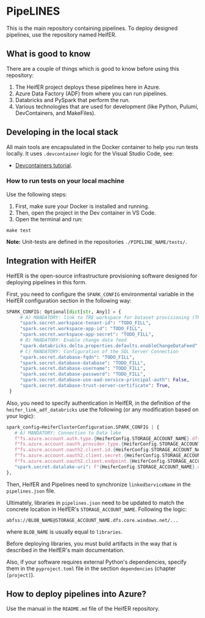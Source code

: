 # PipeLINES
This is the main repository containing pipelines. To deploy designed pipelines, use the repository named HeifER.

## What is good to know
There are a couple of things which is good to know before using this repository:
1. The HeifER project deploys these pipelines here in Azure.
2. Azure Data Factory (ADF) from where you can run pipelines.
3. Databricks and PySpark that perform the run.
4. Various technologies that are used for development
   (like Python, Pulumi, DevContainers, and MakeFiles).

## Developing in the local stack
All main tools are encapsulated in the Docker container to help
you run tests locally. It uses `.devcontainer` logic for the
Visual Studio Code, see:
 - [Devcontainers tutorial](https://code.visualstudio.com/docs/devcontainers/tutorial).

### How to run tests on your local machine
Use the following steps:
1. First, make sure your Docker is installed and running.
2. Then, open the project in the Dev container in VS Code.
3. Open the terminal and run:
```shell
make test
```

**Note:** 
Unit-tests are defined in the repositories `./PIPELINE_NAME/tests/`.

## Integration with HeifER
HeifER is the open-source infrastructure provisioning software
designed for deploying pipelines in this form.

First, you need to configure the `SPARK_CONFIG` environmental variable in the HeifER configuration section in the following way:
```python
SPARK_CONFIG: Optional[dict[str, Any]] = {
     # A) MANDATORY: link to TRE workspace for Dataset provisioning (TRE-related)
     "spark.secret.workspace-tenant-id": "TODO_FILL",
     "spark.secret.workspace-app-id": "TODO_FILL",
     "spark.secret.workspace-app-secret": "TODO_FILL",
     # B) MANDATORY: Enable change data feed
     "spark.databricks.delta.properties.defaults.enableChangeDataFeed": True,
     # C) MANDATORY: Configuration of the SQL Server Connection
     "spark.secret.database-fqdn": "TODO_FILL",
     "spark.secret.database-database": "TODO_FILL",
     "spark.secret.database-username": "TODO_FILL",
     "spark.secret.database-password": "TODO_FILL",
     "spark.secret.database-use-aad-service-principal-auth": False,
     "spark.secret.database-trust-server-certificate": True,
 }
```
Also, you need to specify authentication in HeifER, in the definition of the `heifer_link_adf_databricks` use the following (or any modification based on your logic):
```python
spark_config=HeiferClusterConfiguration.SPARK_CONFIG | {
   # A) MANDATORY: Connection to Data lake
   f"fs.azure.account.auth.type.{HeiferConfig.STORAGE_ACCOUNT_NAME}.dfs.core.windows.net": "OAuth",
   f"fs.azure.account.oauth.provider.type.{HeiferConfig.STORAGE_ACCOUNT_NAME}.dfs.core.windows.net": "org.apache.hadoop.fs.azurebfs.oauth2.ClientCredsTokenProvider",
   f"fs.azure.account.oauth2.client.id.{HeiferConfig.STORAGE_ACCOUNT_NAME}.dfs.core.windows.net": heifer_service_principal_for_databricks_storage_account.client_id.apply(lambda _client_id: _client_id),
   f"fs.azure.account.oauth2.client.secret.{HeiferConfig.STORAGE_ACCOUNT_NAME}.dfs.core.windows.net": heifer_app_for_databricks_storage_account_password.value.apply(lambda _value: _value),
   f"fs.azure.account.oauth2.client.endpoint.{HeiferConfig.STORAGE_ACCOUNT_NAME}.dfs.core.windows.net": f"https://login.microsoftonline.com/{CURRENT_CLIENT.tenant_id}/oauth2/token",
   "spark.secret.datalake-uri": f"{HeiferConfig.STORAGE_ACCOUNT_NAME}.dfs.core.windows.net"
},
```

Then, HeifER and Pipelines need to synchronize `linkedServiceName` in the `pipelines.json` file. 

Ultimately, libraries in `pipelines.json` need to be updated to match the concrete location in HeifER's `STORAGE_ACCOUNT_NAME`. Following the logic:
```
abfss://BLOB_NAME@STORAGE_ACCOUNT_NAME.dfs.core.windows.net/...
```
where `BLOB_NAME` is usually equal to `libraries`.

Before deploying libraries, you must build artifacts in the way that is described in the HeifER's main documentation.

Also, if your software requires external Python's dependencies, specify them in the `pyproject.toml` file in the section `dependencies` (chapter `[project]`).

## How to deploy pipelines into Azure?
Use the manual in the `README.md` file of the HeifER repository.
